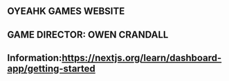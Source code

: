 ## OYEAHK GAMES WEBSITE

## GAME DIRECTOR: OWEN CRANDALL

## Information:https://nextjs.org/learn/dashboard-app/getting-started